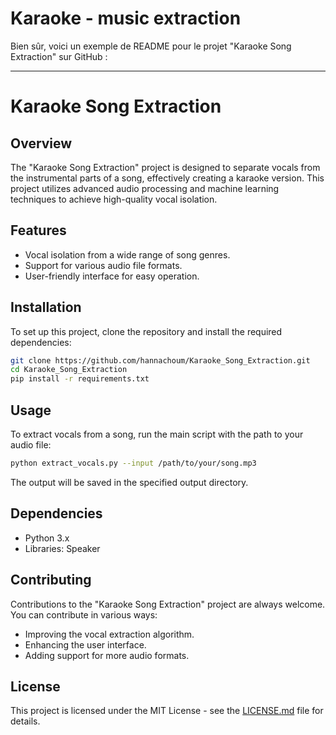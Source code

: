 # Karaoke - music extraction
Bien sûr, voici un exemple de README pour le projet "Karaoke Song Extraction" sur GitHub :

---

# Karaoke Song Extraction

## Overview
The "Karaoke Song Extraction" project is designed to separate vocals from the instrumental parts of a song, effectively creating a karaoke version. This project utilizes advanced audio processing and machine learning techniques to achieve high-quality vocal isolation.

## Features
- Vocal isolation from a wide range of song genres.
- Support for various audio file formats.
- User-friendly interface for easy operation.

## Installation
To set up this project, clone the repository and install the required dependencies:

```bash
git clone https://github.com/hannachoum/Karaoke_Song_Extraction.git
cd Karaoke_Song_Extraction
pip install -r requirements.txt
```

## Usage
To extract vocals from a song, run the main script with the path to your audio file:

```bash
python extract_vocals.py --input /path/to/your/song.mp3
```

The output will be saved in the specified output directory.

## Dependencies
- Python 3.x
- Libraries: Speaker

## Contributing
Contributions to the "Karaoke Song Extraction" project are always welcome. You can contribute in various ways:

- Improving the vocal extraction algorithm.
- Enhancing the user interface.
- Adding support for more audio formats.

## License
This project is licensed under the MIT License - see the [LICENSE.md](LICENSE.md) file for details.


